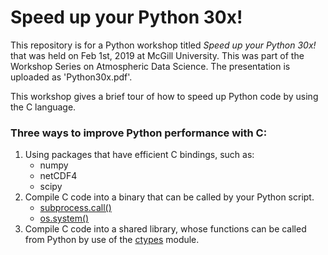 # Speed up your Python 30x!
This repository is for a Python workshop titled *Speed up your Python 30x!* that was held on Feb 1st, 2019 at McGill University. This was part of the Workshop Series on Atmospheric Data Science. The presentation is uploaded as 'Python30x.pdf'. 

This workshop gives a brief tour of how to speed up Python code by using the C language.

### Three ways to improve Python performance with C:

1. Using packages that have efficient C bindings, such as:
   * numpy
   * netCDF4
   * scipy
2. Compile C code into a binary that can be called by your Python script.
   * [subprocess.call()](https://docs.python.org/3/library/subprocess.html)
   * [os.system()](https://docs.python.org/3/library/os.html)
3. Compile C code into a shared library, whose functions can be called from Python by use of the [ctypes](https://docs.python.org/3/library/ctypes.html) module.
